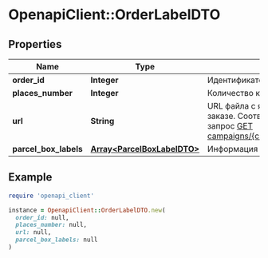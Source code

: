 # OpenapiClient::OrderLabelDTO

## Properties

| Name | Type | Description | Notes |
| ---- | ---- | ----------- | ----- |
| **order_id** | **Integer** | Идентификатор заказа. |  |
| **places_number** | **Integer** | Количество коробок в заказе. |  |
| **url** | **String** | URL файла с ярлыками‑наклейками на все коробки в заказе.  Соответствует URL, по которому выполняется запрос [GET campaigns/{campaignId}/orders/{orderId}/delivery/labels](../../reference/orders/generateOrderLabels.md).  |  |
| **parcel_box_labels** | [**Array&lt;ParcelBoxLabelDTO&gt;**](ParcelBoxLabelDTO.md) | Информация на ярлыке. |  |

## Example

```ruby
require 'openapi_client'

instance = OpenapiClient::OrderLabelDTO.new(
  order_id: null,
  places_number: null,
  url: null,
  parcel_box_labels: null
)
```

